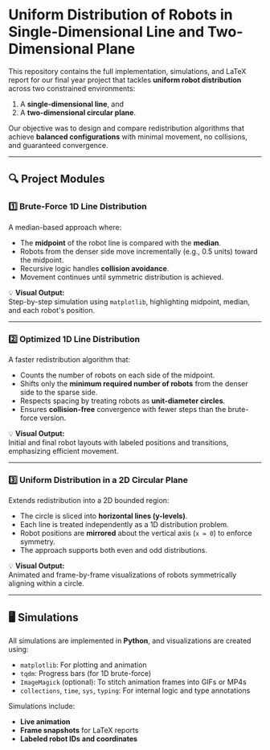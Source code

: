 # Uniform Distribution of Robots in Single-Dimensional Line and Two-Dimensional Plane

This repository contains the full implementation, simulations, and LaTeX report for our final year project that tackles **uniform robot distribution** across two constrained environments:  
1. A **single-dimensional line**, and  
2. A **two-dimensional circular plane**.

Our objective was to design and compare redistribution algorithms that achieve **balanced configurations** with minimal movement, no collisions, and guaranteed convergence.

---

## 🔍 Project Modules

### 1️⃣ Brute-Force 1D Line Distribution
A median-based approach where:
- The **midpoint** of the robot line is compared with the **median**.
- Robots from the denser side move incrementally (e.g., 0.5 units) toward the midpoint.
- Recursive logic handles **collision avoidance**.
- Movement continues until symmetric distribution is achieved.

💡 **Visual Output:**  
Step-by-step simulation using `matplotlib`, highlighting midpoint, median, and each robot's position.

---

### 2️⃣ Optimized 1D Line Distribution
A faster redistribution algorithm that:
- Counts the number of robots on each side of the midpoint.
- Shifts only the **minimum required number of robots** from the denser side to the sparse side.
- Respects spacing by treating robots as **unit-diameter circles**.
- Ensures **collision-free** convergence with fewer steps than the brute-force version.

💡 **Visual Output:**  
Initial and final robot layouts with labeled positions and transitions, emphasizing efficient movement.

---

### 3️⃣ Uniform Distribution in a 2D Circular Plane
Extends redistribution into a 2D bounded region:
- The circle is sliced into **horizontal lines (y-levels)**.
- Each line is treated independently as a 1D distribution problem.
- Robot positions are **mirrored** about the vertical axis (`x = 0`) to enforce symmetry.
- The approach supports both even and odd distributions.

💡 **Visual Output:**  
Animated and frame-by-frame visualizations of robots symmetrically aligning within a circle.

---

## 🖥️ Simulations

All simulations are implemented in **Python**, and visualizations are created using:

- `matplotlib`: For plotting and animation
- `tqdm`: Progress bars (for 1D brute-force)
- `ImageMagick` (optional): To stitch animation frames into GIFs or MP4s
- `collections`, `time`, `sys`, `typing`: For internal logic and type annotations

Simulations include:
- **Live animation**
- **Frame snapshots** for LaTeX reports
- **Labeled robot IDs and coordinates**
